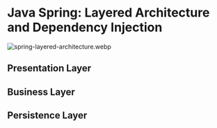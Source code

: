 # Java Spring: Layered Architecture and Dependency Injection
![spring-layered-architecture.webp](..%2F..%2F..%2FDownloads%2Fspring-layered-architecture.webp)

## Presentation Layer



## Business Layer



## Persistence Layer

